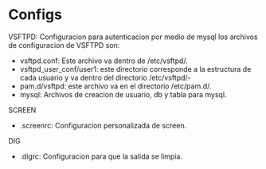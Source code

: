 Configs
=======

VSFTPD: Configuracion para autenticacion por medio de mysql los archivos de configuracion de VSFTPD son:

* vsftpd.conf: Este archivo va dentro de /etc/vsftpd/.
* vsftpd_user_conf/user1: este directorio corresponde a la estructura de cada usuario y va dentro del directorio /etc/vsftpd/-
* pam.d/vsftpd: este archivo va en el directorio /etc/pam.d/.
* mysql: Archivos de creacion de usuario, db y tabla para mysql.

SCREEN

* .screenrc: Configuracion personalizada de screen.

DIG

* .digrc: Configuracion para que la salida se limpia.
